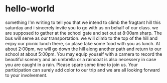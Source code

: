 # hello-world
something
I'm writing to tell you that we intend to climb the fragtant hill this saturday and i sincerely invite you to go with us on behalf of our class.
we are supposed to gather at the school gate and set out at 8:00am sharp. The bus will serve as our transportation. we will climb to the top of the hill and enjoy our picnic lunch there, so plase take some food with you as lunch. At about 2:00pm, we will go down the hill along another path and return to our school at about 5:00pm. You may equip youself with a camera to record the beautiful scenery and an umbrella or a raincoat is also necessery in case you are caught in a rain. Please spare some time to join us.
Your participation can surely add color to our trip and we are all looking forward to your involvement.
